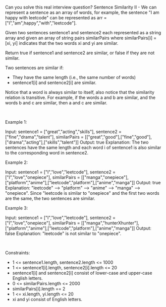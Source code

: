 Can you solve this real interview question? Sentence Similarity II - We can represent a sentence as an array of words, for example, the sentence "I am happy with leetcode" can be represented as arr = ["I","am",happy","with","leetcode"].

Given two sentences sentence1 and sentence2 each represented as a string array and given an array of string pairs similarPairs where similarPairs[i] = [xi, yi] indicates that the two words xi and yi are similar.

Return true if sentence1 and sentence2 are similar, or false if they are not similar.

Two sentences are similar if:

 * They have the same length (i.e., the same number of words)
 * sentence1[i] and sentence2[i] are similar.

Notice that a word is always similar to itself, also notice that the similarity relation is transitive. For example, if the words a and b are similar, and the words b and c are similar, then a and c are similar.

 

Example 1:


Input: sentence1 = ["great","acting","skills"], sentence2 = ["fine","drama","talent"], similarPairs = [["great","good"],["fine","good"],["drama","acting"],["skills","talent"]]
Output: true
Explanation: The two sentences have the same length and each word i of sentence1 is also similar to the corresponding word in sentence2.


Example 2:


Input: sentence1 = ["I","love","leetcode"], sentence2 = ["I","love","onepiece"], similarPairs = [["manga","onepiece"],["platform","anime"],["leetcode","platform"],["anime","manga"]]
Output: true
Explanation: "leetcode" --> "platform" --> "anime" --> "manga" --> "onepiece".
Since "leetcode is similar to "onepiece" and the first two words are the same, the two sentences are similar.

Example 3:


Input: sentence1 = ["I","love","leetcode"], sentence2 = ["I","love","onepiece"], similarPairs = [["manga","hunterXhunter"],["platform","anime"],["leetcode","platform"],["anime","manga"]]
Output: false
Explanation: "leetcode" is not similar to "onepiece".


 

Constraints:

 * 1 <= sentence1.length, sentence2.length <= 1000
 * 1 <= sentence1[i].length, sentence2[i].length <= 20
 * sentence1[i] and sentence2[i] consist of lower-case and upper-case English letters.
 * 0 <= similarPairs.length <= 2000
 * similarPairs[i].length == 2
 * 1 <= xi.length, yi.length <= 20
 * xi and yi consist of English letters.
